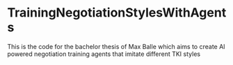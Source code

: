 # TrainingNegotiationStylesWithAgents
This is the code for the bachelor thesis of Max Balle which aims to create AI powered negotiation training agents that imitate different TKI styles
